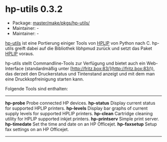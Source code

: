 # hp-utils 0.3.2
 - Package: [master/make/pkgs/hp-utils/](https://github.com/Freetz-NG/freetz-ng/tree/master/make/pkgs/hp-utils/)
 - Maintainer: -
 - Maintainer: -

[hp-utils](http://www.michaeldenk.de/projects/hp-utils/)
ist eine Portierung einiger Tools von
[HPLIP](http://hplipopensource.com/) von Python
nach C. hp-utils greift dabei auf die Bibliothek libhpmud zurück und
setzt das Paket [HPLIP](hplip.md) voraus.

hp-utils stellt Commandline-Tools zur Verfügung und bietet auch ein
Web-Interface (standardmäßig unter
[http://fritz.box:83/](http://fritz.box:83/)), das
derzeit den Druckerstatus und Tintenstand anzeigt und mit dem man eine
Druckkopfreinigung starten kann.

Folgende Tools sind enthalten:

  ------------------ ---------------------------------------------------------------------------
  **hp-probe**       Probe connected HP devices.
  **hp-status**      Display current status for supported HPLIP printers.
  **hp-levels**      Display bar graphs of current supply levels for supported HPLIP printers.
  **hp-clean**       Cartridge cleaning utility for HPLIP supported inkjet printers.
  **hp-printserv**   Simple print server.
  **hp-timedate**    Set the time and date on an HP Officejet.
  **hp-faxsetup**    Setup fax settings on an HP Officejet.
  ------------------ ---------------------------------------------------------------------------
